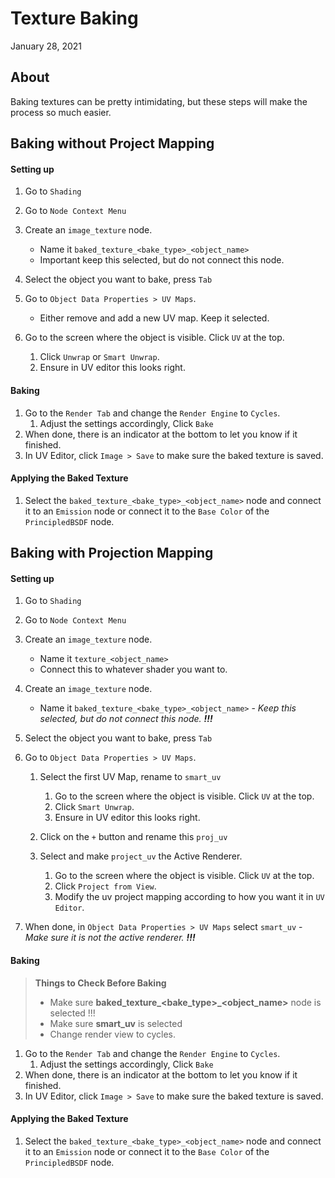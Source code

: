 # Texture Baking

January 28, 2021


## About
<p>Baking textures can be pretty intimidating, but these steps will make the process so much easier. </p>


## Baking without Project Mapping
#### Setting up
1. Go to `Shading`
1. Go to `Node Context Menu`
1. Create an `image_texture` node.
    - Name it `baked_texture_<bake_type>_<object_name>`
    - Important keep this selected, but do not connect this node.

1. Select the object you want to bake, press `Tab`
1. Go to `Object Data Properties > UV Maps`.
    - Either remove and add a new UV map. Keep it selected.

1. Go to the screen where the object is visible. Click `UV` at the top.
    1. Click `Unwrap` or `Smart Unwrap`.
    1. Ensure in UV editor this looks right.


#### Baking

1. Go to the `Render Tab` and change the `Render Engine` to `Cycles`.
    1. Adjust the settings accordingly, Click `Bake`
1. When done, there is an indicator at the bottom to let you know if it finished.
1. In UV Editor, click `Image > Save` to make sure the baked texture is saved.

#### Applying the Baked Texture

1. Select the `baked_texture_<bake_type>_<object_name>` node and connect it to an `Emission` node or connect it to the `Base Color` of the `PrincipledBSDF` node.


## Baking with Projection Mapping
#### Setting up
1. Go to `Shading`
1. Go to `Node Context Menu`
1. Create an `image_texture` node.
    - Name it `texture_<object_name>`
    - Connect this to whatever shader you want to.

1. Create an `image_texture` node.
    - Name it `baked_texture_<bake_type>_<object_name>`
    -<i> Keep this selected, but do not connect this node. <b>!!!</b> </i>

1. Select the object you want to bake, press `Tab`
1. Go to `Object Data Properties > UV Maps`.
    1. Select the first UV Map, rename to `smart_uv`
        1. Go to the screen where the object is visible. Click `UV` at the top.
        1. Click `Smart Unwrap`.
        1. Ensure in UV editor this looks right.

    1. Click on the `+` button and rename this `proj_uv`
    1. Select and make `project_uv` the Active Renderer.
        1. Go to the screen where the object is visible. Click `UV` at the top.
        1. Click `Project from View`.
        1. Modify the uv project mapping according to how you want it in `UV Editor`.
1. When done, in `Object Data Properties > UV Maps` select `smart_uv`
    -<i> Make sure it is not the active renderer. <b>!!!</b></i>

#### Baking
<blockquote>
<b>Things to Check Before Baking</b>

- Make sure <b>baked_texture_<bake_type>_<object_name></b> node is selected !!!
- Make sure <b>smart_uv</b> is selected
- Change render view to cycles.
</blockquote>

1. Go to the `Render Tab` and change the `Render Engine` to `Cycles`.
    1. Adjust the settings accordingly, Click `Bake`
1. When done, there is an indicator at the bottom to let you know if it finished.
1. In UV Editor, click `Image > Save` to make sure the baked texture is saved.

#### Applying the Baked Texture

1. Select the `baked_texture_<bake_type>_<object_name>` node and connect it to an `Emission` node or connect it to the `Base Color` of the `PrincipledBSDF` node.



